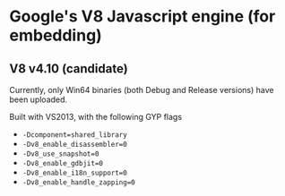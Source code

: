 # Google's V8 Javascript engine (for embedding)

## V8 v4.10 (candidate)

Currently, only Win64 binaries (both Debug and Release versions) have been uploaded. 

Built with VS2013, with the following GYP flags
- `-Dcomponent=shared_library`
- `-Dv8_enable_disassembler=0`
- `-Dv8_use_snapshot=0`
- `-Dv8_enable_gdbjit=0`
- `-Dv8_enable_i18n_support=0`
- `-Dv8_enable_handle_zapping=0`

